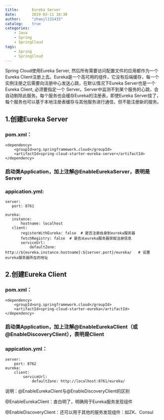 ```yaml
---
title:      Eureka Server
date:       2019-03-11 18:30
author:     "zhaojl131415"
catalog:    true
categories: 
    - Java
    - Spring
    - SpringCloud
tags:
    - Spring
    - SpringCloud
---
```



Spring Cloud使用Eureka Server,  然后所有需要访问配置文件的应用都作为一个Eureka Client注册上去。Eureka是一个高可用的组件，它没有后端缓存，每一个实例注册之后需要向注册中心发送心跳，在默认情况下Eureka Server也是一个Eureka Client, 必须要指定一个 Server。Server中监测不到某个服务的心跳，会自动剔除此服务。每个服务也会缓存Eureka的注册表，即使Eureka Server挂了，每个服务也可以基于本地注册表缓存与其他服务进行通信，但不能注册新的服务。

## 1.创建Eureka Server
### pom.xml：
```
<dependency>
	<groupId>org.springframework.cloud</groupId>
	<artifactId>spring-cloud-starter-eureka-server</artifactId>
</dependency>
```
### 启动类Application，加上注解@EnableEurekaServer，表明是Server

### appication.yml:
```
server:
   port: 8761

eureka:
   instance:
       hostname: localhost
   client:
       registerWithEureka: false  # 是否注册自身到eureka服务器
       fetchRegistry: false  # 是否从eureka服务器获取注册信息
       serviceUrl:
           defaultZone: http://${eureka.instance.hostname}:${server.port}/eureka/   # 设置eureka服务器所在的地址
```
## 2.创建Eureka Client
### pom.xml：
```
<dependency>
	<groupId>org.springframework.cloud</groupId>
	<artifactId>spring-cloud-starter-eureka</artifactId>
</dependency>
```
### 启动类Application，加上注解@EnableEurekaClient（或@EnableDiscoveryClient），表明是Client
### appication.yml：
```
server:
    port: 8762
eureka:
    client:
        serviceUrl:
            defaultZone: http://localhost:8761/eureka/
```

说明：@EnableEurekaClient与@EnableDiscoveryClient的区别

@EnableEurekaClient：直白明了，明确用于Eureka服务发现组件

@EnableDiscoveryClient：还可以用于其他的服务发现组件：如ZK、Consul
